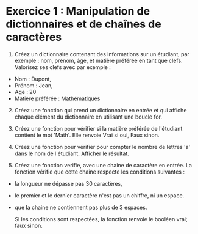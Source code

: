 # Exercice 1 : Manipulation de dictionnaires et de chaînes de caractères

1. Créez un dictionnaire contenant des informations sur un étudiant, par exemple : nom, prénom, âge, et matière préférée en tant que clefs. Valorisez ses clefs avec par exemple :

- Nom : Dupont,
- Prénom : Jean,
- Age : 20
- Matiere préférée : Mathématiques

2. Créez une fonction qui prend un dictionnaire en entrée et qui affiche chaque élément du dictionnaire en utilisant une boucle for.

3. Créez une fonction pour vérifier si la matière préférée de l'étudiant contient le mot 'Math'. Elle renvoie Vrai si oui, Faux sinon.

4. Créez une fonction pour vérifier pour compter le nombre de lettres 'a' dans le nom de l'étudiant. Afficher le résultat.

5. Créez une fonction verifie, avec une chaine de caractère en entrée. La fonction vérifie que cette chaine respecte les conditions suivantes : 

- la longueur ne dépasse pas 30 caractères,
- le premier et le dernier caractère n'est pas un chiffre, ni un espace.
- que la chaine ne contiennent pas plus de 3 espaces.

    Si les conditions sont respectées, la fonction renvoie le booléen vrai; faux sinon.


